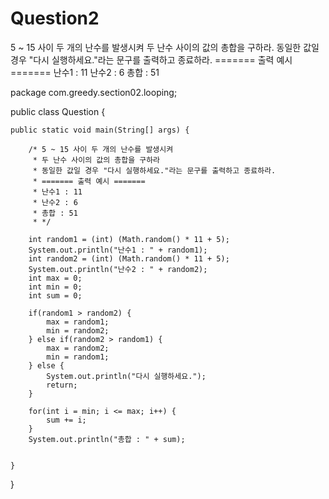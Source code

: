 # Question2

5 ~ 15 사이 두 개의 난수를 발생시켜 두 난수 사이의 값의 총합을 구하라.
동일한 값일 경우 "다시 실행하세요."라는 문구를 출력하고 종료하라.
======= 출력 예시 =======
난수1 : 11
난수2 : 6
총합 : 51

package com.greedy.section02.looping;

public class Question {

	public static void main(String[] args) {

		/* 5 ~ 15 사이 두 개의 난수를 발생시켜 
		 * 두 난수 사이의 값의 총합을 구하라
		 * 동일한 값일 경우 "다시 실행하세요."라는 문구를 출력하고 종료하라.
		 * ======= 출력 예시 =======
		 * 난수1 : 11
		 * 난수2 : 6
		 * 총합 : 51
		 * */
		
		int random1 = (int) (Math.random() * 11 + 5);
		System.out.println("난수1 : " + random1);
		int random2 = (int) (Math.random() * 11 + 5);
		System.out.println("난수2 : " + random2);
		int max = 0;
		int min = 0;
		int sum = 0;
		
		if(random1 > random2) {
			max = random1;
			min = random2;
		} else if(random2 > random1) {
			max = random2;
			min = random1;
		} else {
			System.out.println("다시 실행하세요.");
			return;
		}
		
		for(int i = min; i <= max; i++) {
			sum += i;
		}
		System.out.println("총합 : " + sum);
		
		
	}

}
